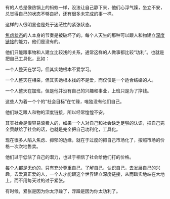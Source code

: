 有的人总是像热锅上的蚂蚁一样，没法让自己静下来，他们心浮气躁，坐立不安，总觉得自己的状态不够良好，还有很多未完成的事一样。



这样的人很明显也是处于迷茫性的紧张状态。

[焦虑状态](https://www.zhihu.com/search?q=焦虑状态&search_source=Entity&hybrid_search_source=Entity&hybrid_search_extra={"sourceType"%3A"answer"%2C"sourceId"%3A274340806})的人本身的节奏是被破坏了的。每个人天生的那种可以跟人和物建立[深度链接](https://www.zhihu.com/search?q=深度链接&search_source=Entity&hybrid_search_source=Entity&hybrid_search_extra={"sourceType"%3A"answer"%2C"sourceId"%3A274340806})的能力，他们是没有的。



他们只能跟事物和人建立比较浅的关系，通常这样的人做事都比较“功利”。也就是把自己工具化，比如：



一个人整天在学习，但其实她根本不爱学习。



一个人整天在相亲，但其实她根本找的不是爱，而仅仅是一个适合结婚的人。



一个人整天在加班，但是他并没有自己的兴趣和事业，上班只是为了挣钱。

这些人为着一个个的“社会目标”在忙碌，唯独没有他们自己。



他们缺乏跟人和物的深度链接，所以经常惶惶不安。

其实社会是佷容易浪费人的，如果一个人对自己和社会缺乏足够的认识，把自己完全贡献给了社会的话，也就是完全把自己功利化，工具化。

现在很多人陷入焦虑、抑郁的边缘，就在于过度的把自己市场化了，按照市场的价格一次次地售卖。



他们过于低估了自己的潜力，也过于相信了社会给他们打的价格。

每个人都是无价的，只有充分尊重自己，了解自己，认识自己，去发展自己的兴趣，去爱真正爱的人，一个人才能跟这个世界建立深度链接，从而踏实地站在大地上，而不用每天过的过于紧张。

有时候，紧张是因为你太浮躁了，浮躁是因为你太功利了。